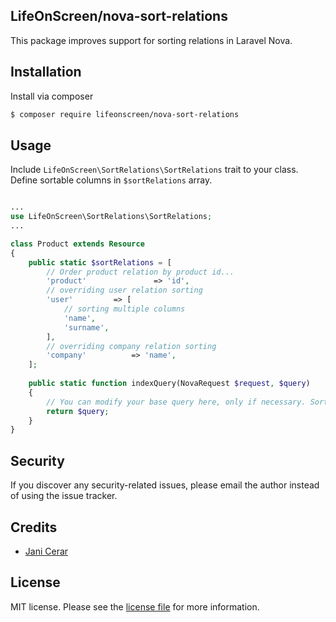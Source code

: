 ## LifeOnScreen/nova-sort-relations

This package improves support for sorting relations in Laravel Nova.

## Installation

Install via composer

``` bash
$ composer require lifeonscreen/nova-sort-relations
```

## Usage

Include `LifeOnScreen\SortRelations\SortRelations` trait to your class. Define sortable columns in `$sortRelations` array.

```php

...
use LifeOnScreen\SortRelations\SortRelations;
...

class Product extends Resource
{
    public static $sortRelations = [
        // Order product relation by product id...
        'product'               => 'id',
        // overriding user relation sorting
        'user'         => [
            // sorting multiple columns
            'name',
            'surname',
        ],
        // overriding company relation sorting
        'company'          => 'name',
    ];
    
    public static function indexQuery(NovaRequest $request, $query)
    {
        // You can modify your base query here, only if necessary. Sort Relations will be applied automatically...
        return $query;
    }
}

```


## Security

If you discover any security-related issues, please email the author instead of using the issue tracker.

## Credits 
- [Jani Cerar](https://github.com/janicerar)

## License

MIT license. Please see the [license file](docs/license.md) for more information.

[ico-version]: https://img.shields.io/packagist/v/lifeonscreen/nova-sort-relations.svg?style=flat-square
[ico-downloads]: https://img.shields.io/packagist/dt/lifeonscreen/nova-sort-relations.svg?style=flat-square

[link-packagist]: https://packagist.org/packages/lifeonscreen/nova-sort-relations
[link-downloads]: https://packagist.org/packages/lifeonscreen/nova-sort-relations
[link-author]: https://github.com/LifeOnScreen
